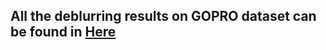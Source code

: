 ## All the deblurring results on GOPRO dataset can be found in [Here](https://drive.google.com/file/d/1EKfkBMHHTZSm_S36VGL89_6ZNQmZ5byo/view?usp=sharing)

